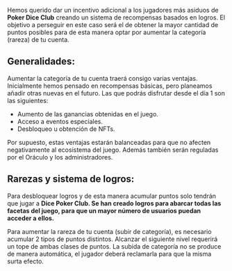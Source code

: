 Hemos querido dar un incentivo adicional a los jugadores más asiduos de **Poker Dice Club** creando un sistema de recompensas basados en logros. El objetivo a perseguir en este caso será el de obtener la mayor cantidad de puntos posibles para de esta manera optar por aumentar la categoría (rareza) de tu cuenta. 

## Generalidades:

Aumentar la categoría de tu cuenta traerá consigo varias ventajas. Inicialmente hemos pensado en recompensas básicas, pero planeamos añadir otras nuevas en el futuro. Las que podrás disfrutar desde el día 1 son las siguientes:

- Aumento de las ganancias obtenidas en el juego.
- Acceso a eventos especiales.
- Desbloqueo u obtención de NFTs.

Por supuesto, estas ventajas estarán balanceadas para que no afecten negativamente al ecosistema del juego. Además también serán reguladas por el Oráculo y los administradores.

## Rarezas y sistema de logros:

Para desbloquear logros y de esta manera acumular puntos solo tendrán que jugar a **Dice Poker Club. Se han creado logros para abarcar todas las facetas del juego, para que un mayor número de usuarios puedan acceder a ellos.**

Para aumentar la rareza de tu cuenta (subir de categoría), es necesario acumular 2 tipos de puntos distintos. Alcanzar el siguiente nivel requerirá un tope de ambas clases de puntos. La subida de categoría no se produce de manera automática, el jugador deberá reclamarla para que la misma surta efecto.